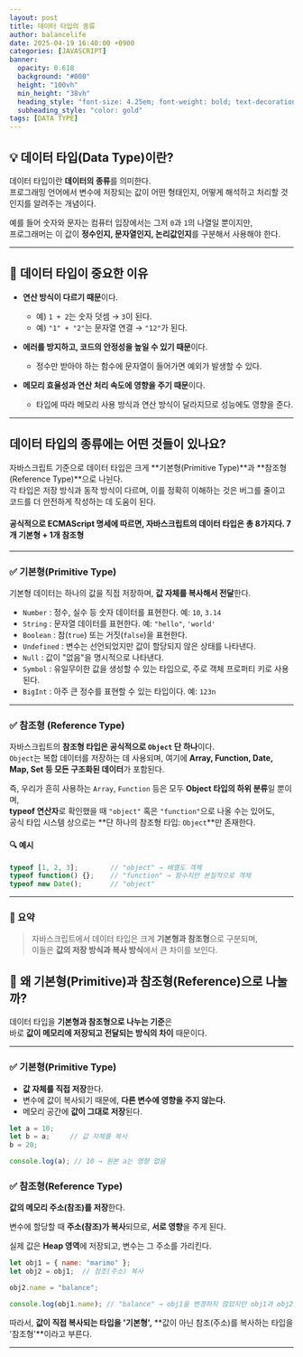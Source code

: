 ```yaml
---
layout: post
title: 데이터 타입의 종류
author: balancelife 
date: 2025-04-19 16:40:00 +0900 
categories: [JAVASCRIPT]
banner:
  opacity: 0.618
  background: "#000"
  height: "100vh"
  min_height: "38vh"
  heading_style: "font-size: 4.25em; font-weight: bold; text-decoration: underline"
  subheading_style: "color: gold"
tags: [DATA TYPE]
---
```


## 💡 데이터 타입(Data Type)이란?

데이터 타입이란 **데이터의 종류**를 의미한다.  
프로그래밍 언어에서 변수에 저장되는 값이 어떤 형태인지, 어떻게 해석하고 처리할 것인지를 알려주는 개념이다.

예를 들어 숫자와 문자는 컴퓨터 입장에서는 그저 `0`과 `1`의 나열일 뿐이지만,  
프로그래머는 이 값이 **정수인지, 문자열인지, 논리값인지**를 구분해서 사용해야 한다.

---

## 🧠 데이터 타입이 중요한 이유

- **연산 방식이 다르기 때문**이다.  
  - 예) `1 + 2`는 숫자 덧셈 → `3`이 된다.  
  - 예) `"1" + "2"`는 문자열 연결 → `"12"`가 된다.

- **에러를 방지하고, 코드의 안정성을 높일 수 있기 때문**이다.  
  - 정수만 받아야 하는 함수에 문자열이 들어가면 예외가 발생할 수 있다.

- **메모리 효율성과 연산 처리 속도에 영향을 주기 때문**이다.  
  - 타입에 따라 메모리 사용 방식과 연산 방식이 달라지므로 성능에도 영향을 준다.

---

## 데이터 타입의 종류에는 어떤 것들이 있나요?

자바스크립트 기준으로 데이터 타입은 크게 **기본형(Primitive Type)**과 **참조형(Reference Type)**으로 나뉜다.  
각 타입은 저장 방식과 동작 방식이 다르며, 이를 정확히 이해하는 것은 버그를 줄이고 코드를 더 안전하게 작성하는 데 도움이 된다.

#### 공식적으로 ECMAScript 명세에 따르면, 자바스크립트의 데이터 타입은 총 8가지다. 7개 기본형 + 1개 참조형


---

### ✅ 기본형(Primitive Type)

기본형 데이터는 하나의 값을 직접 저장하며, **값 자체를 복사해서 전달**한다.

- `Number` : 정수, 실수 등 숫자 데이터를 표현한다. 예: `10`, `3.14`
- `String` : 문자열 데이터를 표현한다. 예: `"hello"`, `'world'`
- `Boolean` : 참(`true`) 또는 거짓(`false`)을 표현한다.
- `Undefined` : 변수는 선언되었지만 값이 할당되지 않은 상태를 나타낸다.
- `Null` : 값이 "없음"을 명시적으로 나타낸다.
- `Symbol` : 유일무이한 값을 생성할 수 있는 타입으로, 주로 객체 프로퍼티 키로 사용된다.
- `BigInt` : 아주 큰 정수를 표현할 수 있는 타입이다. 예: `123n`

---

### ✅ 참조형 (Reference Type)

자바스크립트의 **참조형 타입은 공식적으로 `Object` 단 하나**이다.  
`Object`는 복합 데이터를 저장하는 데 사용되며, 여기에 **Array, Function, Date, Map, Set 등 모든 구조화된 데이터**가 포함된다.

즉, 우리가 흔히 사용하는 `Array`, `Function` 등은 모두 **Object 타입의 하위 분류**일 뿐이며,  
**typeof 연산자**로 확인했을 때 `"object"` 혹은 `"function"`으로 나올 수는 있어도,  
공식 타입 시스템 상으로는 **단 하나의 참조형 타입: `Object`**만 존재한다.

#### 🔍 예시
```js
typeof [1, 2, 3];        // "object" → 배열도 객체
typeof function() {};    // "function" → 함수지만 본질적으로 객체
typeof new Date();       // "object"
```

---

### 💬 요약

> 자바스크립트에서 데이터 타입은 크게 **기본형과 참조형**으로 구분되며,  
> 이들은 **값의 저장 방식과 복사 방식**에서 큰 차이를 보인다.

## 🧠 왜 기본형(Primitive)과 참조형(Reference)으로 나눌까?

데이터 타입을 **기본형과 참조형으로 나누는 기준**은  
바로 **값이 메모리에 저장되고 전달되는 방식의 차이** 때문이다.

---

### ✅ 기본형(Primitive Type)

- **값 자체를 직접 저장**한다.
- 변수에 값이 복사되기 때문에, **다른 변수에 영향을 주지 않는다.**
- 메모리 공간에 **값이 그대로 저장**된다.

```js
let a = 10;
let b = a;     // 값 자체를 복사
b = 20;

console.log(a); // 10 → 원본 a는 영향 없음
```

### ✅ 참조형(Reference Type)
**값의 메모리 주소(참조)를 저장**한다.

변수에 할당할 때 **주소(참조)가 복사**되므로, **서로 영향**을 주게 된다.

실제 값은 **Heap 영역**에 저장되고, 변수는 그 주소를 가리킨다.

```js
let obj1 = { name: "marimo" };
let obj2 = obj1;  // 참조(주소) 복사

obj2.name = "balance";

console.log(obj1.name); // "balance" → obj1을 변경하지 않았지만 obj1과 obj2가 같은 객체를 참조하기에 변경됨.
```

따라서, **값이 직접 복사되는 타입을 '기본형',**
**값이 아닌 참조(주소)를 복사하는 타입을 '참조형'**이라고 부른다.

---